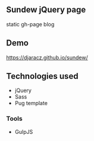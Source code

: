 ## Sundew jQuery page
static gh-page blog
## Demo
https://djaracz.github.io/sundew/
## Technologies used
* jQuery
* Sass
* Pug template
### Tools
* GulpJS
